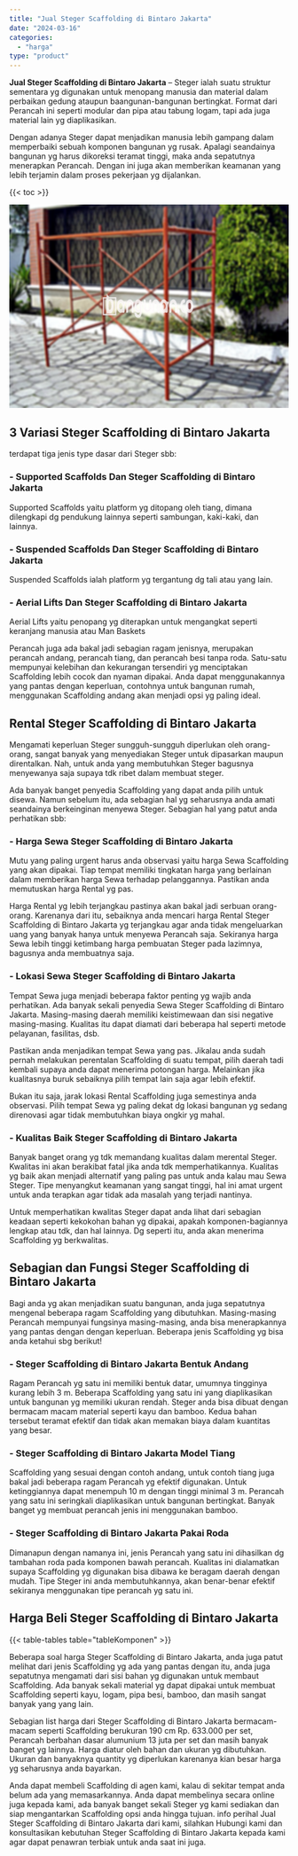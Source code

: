 ```yaml
---
title: "Jual Steger Scaffolding di Bintaro Jakarta"
date: "2024-03-16"
categories: 
  - "harga"
type: "product"
---
```


**Jual Steger Scaffolding di Bintaro Jakarta** – Steger ialah suatu struktur sementara yg digunakan untuk menopang manusia dan material dalam perbaikan gedung ataupun baangunan-bangunan bertingkat. Format dari Perancah ini seperti modular dan pipa atau tabung logam, tapi ada juga material lain yg diaplikasikan.

Dengan adanya Steger dapat menjadikan manusia lebih gampang dalam memperbaiki sebuah komponen bangunan yg rusak. Apalagi seandainya bangunan yg harus dikoreksi teramat tinggi, maka anda sepatutnya menerapkan Perancah. Dengan ini juga akan memberikan keamanan yang lebih terjamin dalam proses pekerjaan yg dijalankan.

{{< toc >}}

![Jual Steger Scaffolding di Bintaro Jakarta](/images/sewa-scaffolding-steger-19.png)

## 3 Variasi Steger Scaffolding di Bintaro Jakarta

terdapat tiga jenis type dasar dari Steger sbb:

### \- Supported Scaffolds Dan Steger Scaffolding di Bintaro Jakarta

Supported Scaffolds yaitu platform yg ditopang oleh tiang, dimana dilengkapi dg pendukung lainnya seperti sambungan, kaki-kaki, dan lainnya.

### \- Suspended Scaffolds Dan Steger Scaffolding di Bintaro Jakarta

Suspended Scaffolds ialah platform yg tergantung dg tali atau yang lain.

### \- Aerial Lifts Dan Steger Scaffolding di Bintaro Jakarta

Aerial Lifts yaitu penopang yg diterapkan untuk mengangkat seperti keranjang manusia atau Man Baskets

Perancah juga ada bakal jadi sebagian ragam jenisnya, merupakan perancah andang, perancah tiang, dan perancah besi tanpa roda. Satu-satu mempunyai kelebihan dan kekurangan tersendiri yg menciptakan Scaffolding lebih cocok dan nyaman dipakai. Anda dapat menggunakannya yang pantas dengan keperluan, contohnya untuk bangunan rumah, menggunakan Scaffolding andang akan menjadi opsi yg paling ideal.

## Rental Steger Scaffolding di Bintaro Jakarta

Mengamati keperluan Steger sungguh-sungguh diperlukan oleh orang-orang, sangat banyak yang menyediakan Steger untuk dipasarkan maupun direntalkan. Nah, untuk anda yang membutuhkan Steger bagusnya menyewanya saja supaya tdk ribet dalam membuat steger.

Ada banyak banget penyedia Scaffolding yang dapat anda pilih untuk disewa. Namun sebelum itu, ada sebagian hal yg seharusnya anda amati seandainya berkeinginan menyewa Steger. Sebagian hal yang patut anda perhatikan sbb:

### \- Harga Sewa Steger Scaffolding di Bintaro Jakarta

Mutu yang paling urgent harus anda observasi yaitu harga Sewa Scaffolding yang akan dipakai. Tiap tempat memiliki tingkatan harga yang berlainan dalam memberikan harga Sewa terhadap pelanggannya. Pastikan anda memutuskan harga Rental yg pas.

Harga Rental yg lebih terjangkau pastinya akan bakal jadi serbuan orang-orang. Karenanya dari itu, sebaiknya anda mencari harga Rental Steger Scaffolding di Bintaro Jakarta yg terjangkau agar anda tidak mengeluarkan uang yang banyak hanya untuk menyewa Perancah saja. Sekiranya harga Sewa lebih tinggi ketimbang harga pembuatan Steger pada lazimnya, bagusnya anda membuatnya saja.

### \- Lokasi Sewa Steger Scaffolding di Bintaro Jakarta

Tempat Sewa juga menjadi beberapa faktor penting yg wajib anda perhatikan. Ada banyak sekali penyedia Sewa Steger Scaffolding di Bintaro Jakarta. Masing-masing daerah memiliki keistimewaan dan sisi negative masing-masing. Kualitas itu dapat diamati dari beberapa hal seperti metode pelayanan, fasilitas, dsb.

Pastikan anda menjadikan tempat Sewa yang pas. Jikalau anda sudah pernah melakukan perentalan Scaffolding di suatu tempat, pilih daerah tadi kembali supaya anda dapat menerima potongan harga. Melainkan jika kualitasnya buruk sebaiknya pilih tempat lain saja agar lebih efektif.

Bukan itu saja, jarak lokasi Rental Scaffolding juga semestinya anda observasi. Pilih tempat Sewa yg paling dekat dg lokasi bangunan yg sedang direnovasi agar tidak membutuhkan biaya ongkir yg mahal.

### \- Kualitas Baik Steger Scaffolding di Bintaro Jakarta

Banyak banget orang yg tdk memandang kualitas dalam merental Steger. Kwalitas ini akan berakibat fatal jika anda tdk memperhatikannya. Kualitas yg baik akan menjadi alternatif yang paling pas untuk anda kalau mau Sewa Steger. Tipe menyangkut keamanan yang sangat tinggi, hal ini amat urgent untuk anda terapkan agar tidak ada masalah yang terjadi nantinya.

Untuk memperhatikan kwalitas Steger dapat anda lihat dari sebagian keadaan seperti kekokohan bahan yg dipakai, apakah komponen-bagiannya lengkap atau tdk, dan hal lainnya. Dg seperti itu, anda akan menerima Scaffolding yg berkwalitas.

## Sebagian dan Fungsi Steger Scaffolding di Bintaro Jakarta

Bagi anda yg akan menjadikan suatu bangunan, anda juga sepatutnya mengenal beberapa ragam Scaffolding yang dibutuhkan. Masing-masing Perancah mempunyai fungsinya masing-masing, anda bisa menerapkannya yang pantas dengan dengan keperluan. Beberapa jenis Scaffolding yg bisa anda ketahui sbg berikut!

### \- Steger Scaffolding di Bintaro Jakarta Bentuk Andang

Ragam Perancah yg satu ini memiliki bentuk datar, umumnya tingginya kurang lebih 3 m. Beberapa Scaffolding yang satu ini yang diaplikasikan untuk bangunan yg memiliki ukuran rendah. Steger anda bisa dibuat dengan bermacam macam material seperti kayu dan bamboo. Kedua bahan tersebut teramat efektif dan tidak akan memakan biaya dalam kuantitas yang besar.

### \- Steger Scaffolding di Bintaro Jakarta Model Tiang

Scaffolding yang sesuai dengan contoh andang, untuk contoh tiang juga bakal jadi beberapa ragam Perancah yg efektif digunakan. Untuk ketinggiannya dapat menempuh 10 m dengan tinggi minimal 3 m. Perancah yang satu ini seringkali diaplikasikan untuk bangunan bertingkat. Banyak banget yg membuat perancah jenis ini menggunakan bamboo.

### \- Steger Scaffolding di Bintaro Jakarta Pakai Roda

Dimanapun dengan namanya ini, jenis Perancah yang satu ini dihasilkan dg tambahan roda pada komponen bawah perancah. Kualitas ini dialamatkan supaya Scaffolding yg digunakan bisa dibawa ke beragam daerah dengan mudah. Tipe Steger ini anda membutuhkannya, akan benar-benar efektif sekiranya menggunakan tipe perancah yg satu ini.

## Harga Beli Steger Scaffolding di Bintaro Jakarta

{{< table-tables table="tableKomponen" >}}

Beberapa soal harga Steger Scaffolding di Bintaro Jakarta, anda juga patut melihat dari jenis Scaffolding yg ada yang pantas dengan itu, anda juga sepatutnya mengamati dari sisi bahan yg digunakan untuk membaut Scaffolding. Ada banyak sekali material yg dapat dipakai untuk membuat Scaffolding seperti kayu, logam, pipa besi, bamboo, dan masih sangat banyak yang yang lain.

Sebagian list harga dari Steger Scaffolding di Bintaro Jakarta bermacam-macam seperti Scaffolding berukuran 190 cm Rp. 633.000 per set, Perancah berbahan dasar alumunium 13 juta per set dan masih banyak banget yg lainnya. Harga diatur oleh bahan dan ukuran yg dibutuhkan. Ukuran dan banyaknya quantity yg diperlukan karenanya kian besar harga yg seharusnya anda bayarkan.

Anda dapat membeli Scaffolding di agen kami, kalau di sekitar tempat anda belum ada yang memasarkannya. Anda dapat membelinya secara online juga kepada kami, ada banyak banget sekali Steger yg kami sediakan dan siap mengantarkan Scaffolding opsi anda hingga tujuan. info perihal Jual Steger Scaffolding di Bintaro Jakarta dari kami, silahkan Hubungi kami dan konsultasikan kebutuhan Steger Scaffolding di Bintaro Jakarta kepada kami agar dapat penawran terbiak untuk anda saat ini juga.

